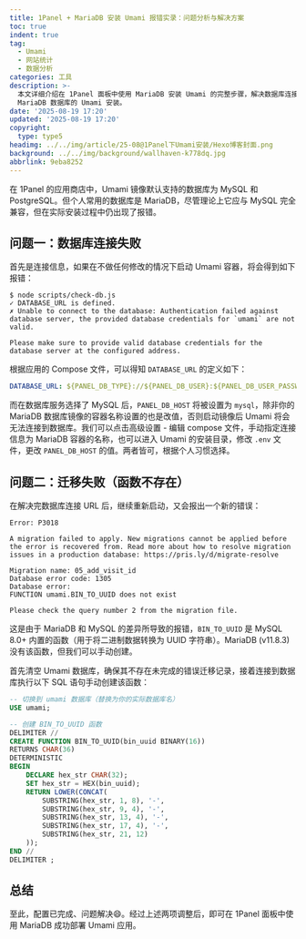 ```yaml
---
title: 1Panel + MariaDB 安装 Umami 报错实录：问题分析与解决方案
toc: true
indent: true
tag:
  - Umami
  - 网站统计
  - 数据分析
categories: 工具
description: >-
  本文详细介绍在 1Panel 面板中使用 MariaDB 安装 Umami 的完整步骤，解决数据库连接失败和迁移报错问题，实现无 MySQL 数据只有
  MariaDB 数据库的 Umami 安装。
date: '2025-08-19 17:20'
updated: '2025-08-19 17:20'
copyright:
  type: type5
headimg: ../../img/article/25-08@1Panel下Umami安装/Hexo博客封面.png
background: ../../img/background/wallhaven-k778dq.jpg
abbrlink: 9eba8252
---
```


在 1Panel 的应用商店中，Umami 镜像默认支持的数据库为 MySQL 和 PostgreSQL。但个人常用的数据库是 MariaDB，尽管理论上它应与 MySQL 完全兼容，但在实际安装过程中仍出现了报错。

<!-- more -->

## 问题一：数据库连接失败

首先是连接信息，如果在不做任何修改的情况下启动 Umami 容器，将会得到如下报错：

```shell
$ node scripts/check-db.js
✓ DATABASE_URL is defined.
✗ Unable to connect to the database: Authentication failed against database server, the provided database credentials for `umami` are not valid.

Please make sure to provide valid database credentials for the database server at the configured address.
```

根据应用的 Compose 文件，可以得知 `DATABASE_URL` 的定义如下：

```yaml
DATABASE_URL: ${PANEL_DB_TYPE}://${PANEL_DB_USER}:${PANEL_DB_USER_PASSWORD}@${PANEL_DB_HOST}:${PANEL_DB_PORT}/${PANEL_DB_NAME}
```

而在数据库服务选择了 MySQL 后，`PANEL_DB_HOST` 将被设置为 `mysql`，除非你的 MariaDB 数据库镜像的容器名称设置的也是改值，否则启动镜像后 Umami 将会无法连接到数据库。我们可以点击高级设置 - 编辑 compose 文件，手动指定连接信息为 MariaDB 容器的名称，也可以进入 Umami 的安装目录，修改 `.env` 文件，更改 `PANEL_DB_HOST` 的值。两者皆可，根据个人习惯选择。

## 问题二：迁移失败（函数不存在）

在解决完数据库连接 URL 后，继续重新启动，又会报出一个新的错误：

```shell
Error: P3018

A migration failed to apply. New migrations cannot be applied before the error is recovered from. Read more about how to resolve migration issues in a production database: https://pris.ly/d/migrate-resolve

Migration name: 05_add_visit_id
Database error code: 1305
Database error:
FUNCTION umami.BIN_TO_UUID does not exist

Please check the query number 2 from the migration file.
```

这是由于 MariaDB 和 MySQL 的差异所导致的报错，`BIN_TO_UUID` 是 MySQL 8.0+ 内置的函数（用于将二进制数据转换为 UUID 字符串）。MariaDB (v11.8.3) 没有该函数，但我们可以手动创建。

首先清空 Umami 数据库，确保其不存在未完成的错误迁移记录，接着连接到数据库执行以下 SQL 语句手动创建该函数：

```sql
-- 切换到 umami 数据库（替换为你的实际数据库名）
USE umami;

-- 创建 BIN_TO_UUID 函数
DELIMITER //
CREATE FUNCTION BIN_TO_UUID(bin_uuid BINARY(16)) 
RETURNS CHAR(36)
DETERMINISTIC
BEGIN
    DECLARE hex_str CHAR(32);
    SET hex_str = HEX(bin_uuid);
    RETURN LOWER(CONCAT(
        SUBSTRING(hex_str, 1, 8), '-',
        SUBSTRING(hex_str, 9, 4), '-',
        SUBSTRING(hex_str, 13, 4), '-',
        SUBSTRING(hex_str, 17, 4), '-',
        SUBSTRING(hex_str, 21, 12)
    ));
END //
DELIMITER ;
```

## 总结

至此，配置已完成、问题解决😄。经过上述两项调整后，即可在 1Panel 面板中使用 MariaDB 成功部署 Umami 应用。
